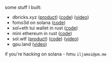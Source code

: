 some stuff I built:

- dbricks.xyz ([product](http://dbricks.xyz/)) ([code](https://github.com/dbricks-xyz/)) ([video](https://www.youtube.com/watch?v=mT5pMV-I688))
- fomo3d on solana ([code](https://github.com/ilmoi/solana_fomo3d))
- sol+eth tui wallet in rust ([code](https://github.com/ilmoi/degen-wallet))
- mini ethereum in rust ([code](https://github.com/ilmoi/rebuild-ethereum-in-rust))
- sol.wtf ([product](https://sol.wtf/)) ([code](https://github.com/ilmoi/sol_wtf)) ([video](https://www.youtube.com/watch?v=FdLLO_bXxDY))
- gpu.land ([video](https://www.youtube.com/watch?v=yR6BbMJlDAM))

if you're hacking on solana - hmu `iljamoi@pm.me`
